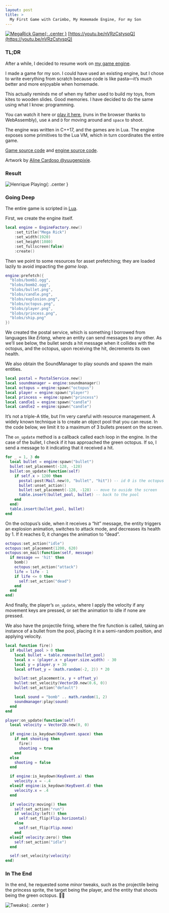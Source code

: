 ```yaml
---
layout: post
title: >
  My First Game with Carimbo, My Homemade Engine, For my Son
---
```


[![MegaRick Game](/public/2024-10-08-my-first-game-with-carimbo/megarick.webp){: .center }](https://youtu.be/nVRzCstyspQ)
[https://youtu.be/nVRzCstyspQ](https://youtu.be/nVRzCstyspQ)

### TL;DR

After a while, I decided to resume work on [my game engine](https://github.com/carimbolabs/carimbo).

I made a game for my son. I could have used an existing engine, but I chose to write everything from scratch because code is like pasta—it’s much better and more enjoyable when homemade.

This actually reminds me of when my father used to build my toys, from kites to wooden slides. Good memories. I have decided to do the same using what I know: programming.

You can watch it here or [play it here](https://play.carimbo.cloud/1.0.10/carimbolabs/megarick/1.0.7/720p), (runs in the browser thanks to WebAssembly), use `A` and `D` for moving around and `space` to shoot.

The engine was written in C++17, and the games are in Lua. The engine exposes some primitives to the Lua VM, which in turn coordinates the entire game.

[Game source code](https://github.com/carimbolabs/megarick) and [engine source code](https://github.com/carimbolabs/carimbo).

Artwork by [Aline Cardoso @yuugenpixie](https://www.fiverr.com/yuugenpixie).

### Result

![Henrique Playing](/public/2024-10-08-my-first-game-with-carimbo/play.jpeg){: .center }

### Going Deep

The entire game is scripted in [Lua](https://www.lua.org).

First, we create the engine itself.

```lua
local engine = EngineFactory.new()
    :set_title("Mega Rick")
    :set_width(1920)
    :set_height(1080)
    :set_fullscreen(false)
    :create()
```

Then we point to some resources for asset prefetching; they are loaded lazily to avoid impacting the _game loop_.

```lua
engine:prefetch({
  "blobs/bomb1.ogg",
  "blobs/bomb2.ogg",
  "blobs/bullet.png",
  "blobs/candle.png",
  "blobs/explosion.png",
  "blobs/octopus.png",
  "blobs/player.png",
  "blobs/princess.png",
  "blobs/ship.png"
})
```

We created the postal service, which is something I borrowed from languages like _Erlang_, where an entity can send messages to any other. As we’ll see below, the bullet sends a hit message when it collides with the octopus, and the octopus, upon receiving the hit, decrements its own health.

We also obtain the SoundManager to play sounds and spawn the main entities.

```lua
local postal = PostalService.new()
local soundmanager = engine:soundmanager()
local octopus = engine:spawn("octopus")
local player = engine:spawn("player")
local princess = engine:spawn("princess")
local candle1 = engine:spawn("candle")
local candle2 = engine:spawn("candle")
```

It’s not a triple-A title, but I’m very careful with resource management. A widely known technique is to create an object pool that you can reuse. In the code below, we limit it to a maximum of 3 bullets present on the screen.

The `on_update` method is a callback called each loop in the engine. In the case of the bullet, I check if it has approached the green octopus. If so, I send a message to it indicating that it received a hit.

```lua
for _ = 1, 3 do
  local bullet = engine:spawn("bullet")
  bullet:set_placement(-128, -128)
  bullet:on_update(function(self)
    if self.x > 1200 then
      postal:post(Mail.new(0, "bullet", "hit")) -- id 0 is the octopus
      bullet:unset_action()
      bullet:set_placement(-128, -128) -- move to ouside the screen
      table.insert(bullet_pool, bullet) -- back to the pool
    end
  end)
  table.insert(bullet_pool, bullet)
end
```

On the octopus’s side, when it receives a “hit” message, the entity triggers an explosion animation, switches to attack mode, and decreases its health by 1. If it reaches 0, it changes the animation to “dead”.

```lua
octopus:set_action("idle")
octopus:set_placement(1200, 620)
octopus:on_mail(function(self, message)
  if message == 'hit' then
    bomb()
    octopus:set_action("attack")
    life = life - 1
    if life <= 0 then
      self:set_action("dead")
    end
  end
end)
```

And finally, the player’s `on_update`, where I apply the velocity if any movement keys are pressed, or set the animation to idle if none are pressed.

We also have the projectile firing, where the fire function is called, taking an instance of a bullet from the pool, placing it in a semi-random position, and applying velocity.

```lua
local function fire()
  if #bullet_pool > 0 then
    local bullet = table.remove(bullet_pool)
    local x = (player.x + player.size.width) - 30
    local y = player.y + 30
    local offset_y = (math.random(-2, 2)) * 20

    bullet:set_placement(x, y + offset_y)
    bullet:set_velocity(Vector2D.new(0.6, 0))
    bullet:set_action("default")

    local sound = "bomb" .. math.random(1, 2)
    soundmanager:play(sound)
  end
end

player:on_update(function(self)
  local velocity = Vector2D.new(0, 0)

  if engine:is_keydown(KeyEvent.space) then
    if not shooting then
      fire()
      shooting = true
    end
  else
    shooting = false
  end

  if engine:is_keydown(KeyEvent.a) then
    velocity.x = -.4
  elseif engine:is_keydown(KeyEvent.d) then
    velocity.x = .4
  end

  if velocity:moving() then
    self:set_action("run")
    if velocity:left() then
      self:set_flip(Flip.horizontal)
    else
      self:set_flip(Flip.none)
    end
  elseif velocity:zero() then
    self:set_action("idle")
  end

  self:set_velocity(velocity)
end)
```

### In The End

In the end, he requested some _minor_ tweaks, such as the projectile being the princess sprite, the target being the player, and the entity that shoots being the green octopus. 🤷‍♂️

![Tweaks](/public/2024-10-08-my-first-game-with-carimbo/tweaks.jpeg){: .center }
